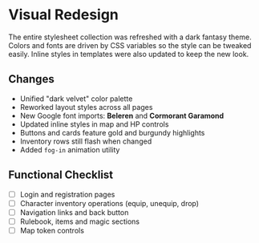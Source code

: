 # Visual Redesign

The entire stylesheet collection was refreshed with a dark fantasy theme. Colors and fonts are driven by CSS variables so the style can be tweaked easily. Inline styles in templates were also updated to keep the new look.

## Changes
- Unified "dark velvet" color palette
- Reworked layout styles across all pages
- New Google font imports: **Beleren** and **Cormorant Garamond**
- Updated inline styles in map and HP controls
- Buttons and cards feature gold and burgundy highlights
- Inventory rows still flash when changed
- Added `fog-in` animation utility

## Functional Checklist
- [ ] Login and registration pages
- [ ] Character inventory operations (equip, unequip, drop)
- [ ] Navigation links and back button
- [ ] Rulebook, items and magic sections
- [ ] Map token controls
